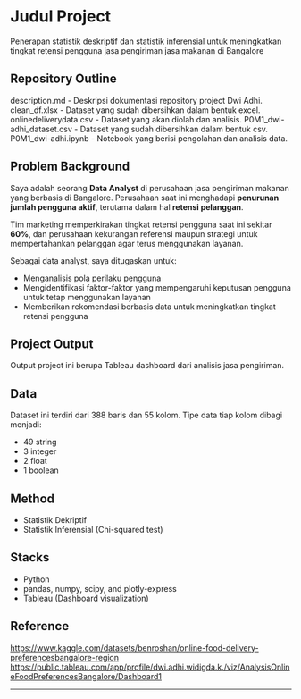 # Judul Project
Penerapan statistik deskriptif dan statistik inferensial untuk meningkatkan tingkat retensi pengguna jasa pengiriman jasa makanan di Bangalore

## Repository Outline
description.md - Deskripsi dokumentasi repository project Dwi Adhi.
clean_df.xlsx - Dataset yang sudah dibersihkan dalam bentuk excel.
onlinedeliverydata.csv - Dataset yang akan diolah dan analisis.
P0M1_dwi-adhi_dataset.csv - Dataset yang sudah dibersihkan dalam bentuk csv.
P0M1_dwi-adhi.ipynb - Notebook yang berisi pengolahan dan analisis data.

## Problem Background
Saya adalah seorang **Data Analyst** di perusahaan jasa pengiriman makanan yang berbasis di Bangalore. Perusahaan saat ini menghadapi **penurunan jumlah pengguna aktif**, terutama dalam hal **retensi pelanggan**.

Tim marketing memperkirakan tingkat retensi pengguna saat ini sekitar **60%**, dan perusahaan kekurangan referensi maupun strategi untuk mempertahankan pelanggan agar terus menggunakan layanan.

Sebagai data analyst, saya ditugaskan untuk:
- Menganalisis pola perilaku pengguna
- Mengidentifikasi faktor-faktor yang mempengaruhi keputusan pengguna untuk tetap menggunakan layanan
- Memberikan rekomendasi berbasis data untuk meningkatkan tingkat retensi pengguna

## Project Output
Output project ini berupa Tableau dashboard dari analisis jasa pengiriman.

## Data
Dataset ini terdiri dari 388 baris dan 55 kolom. 
Tipe data tiap kolom dibagi menjadi:
- 49 string 
- 3 integer
- 2 float
- 1 boolean

## Method
- Statistik Dekriptif
- Statistik Inferensial (Chi-squared test)

## Stacks
- Python
- pandas, numpy, scipy, and plotly-express
- Tableau (Dashboard visualization)

## Reference
https://www.kaggle.com/datasets/benroshan/online-food-delivery-preferencesbangalore-region
https://public.tableau.com/app/profile/dwi.adhi.widigda.k./viz/AnalysisOnlineFoodPreferencesBangalore/Dashboard1

---